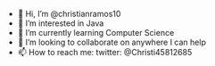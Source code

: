 - 👋 Hi, I’m @christianramos10
- 👀 I’m interested in Java
- 🌱 I’m currently learning Computer Science
- 💞️ I’m looking to collaborate on anywhere I can help
- 📫 How to reach me: twitter: @Christi45812685

<!---
christianramos10/christianramos10 is a ✨ special ✨ repository because its `README.md` (this file) appears on your GitHub profile.
You can click the Preview link to take a look at your changes.
--->
